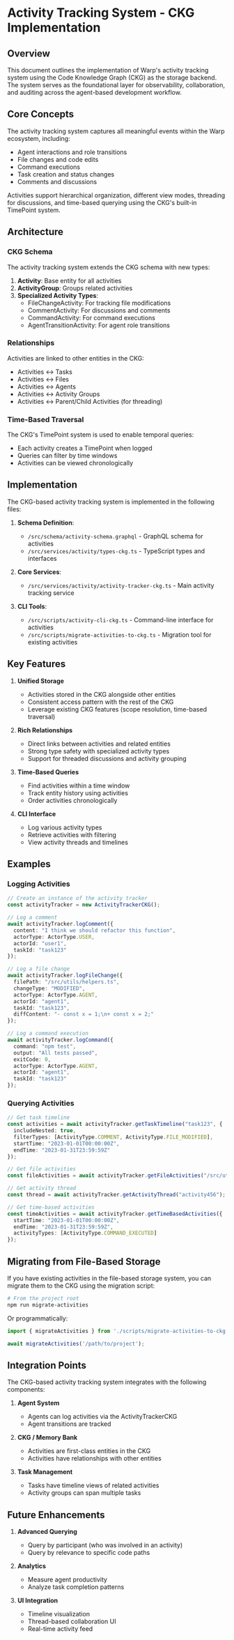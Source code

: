 # Activity Tracking System - CKG Implementation

## Overview

This document outlines the implementation of Warp's activity tracking system using the Code Knowledge Graph (CKG) as the storage backend. The system serves as the foundational layer for observability, collaboration, and auditing across the agent-based development workflow.

## Core Concepts

The activity tracking system captures all meaningful events within the Warp ecosystem, including:
- Agent interactions and role transitions
- File changes and code edits
- Command executions
- Task creation and status changes
- Comments and discussions

Activities support hierarchical organization, different view modes, threading for discussions, and time-based querying using the CKG's built-in TimePoint system.

## Architecture

### CKG Schema

The activity tracking system extends the CKG schema with new types:

1. **Activity**: Base entity for all activities
2. **ActivityGroup**: Groups related activities
3. **Specialized Activity Types**:
   - FileChangeActivity: For tracking file modifications
   - CommentActivity: For discussions and comments
   - CommandActivity: For command executions
   - AgentTransitionActivity: For agent role transitions

### Relationships

Activities are linked to other entities in the CKG:
- Activities ↔ Tasks
- Activities ↔ Files
- Activities ↔ Agents
- Activities ↔ Activity Groups
- Activities ↔ Parent/Child Activities (for threading)

### Time-Based Traversal

The CKG's TimePoint system is used to enable temporal queries:
- Each activity creates a TimePoint when logged
- Queries can filter by time windows
- Activities can be viewed chronologically

## Implementation

The CKG-based activity tracking system is implemented in the following files:

1. **Schema Definition**:
   - `/src/schema/activity-schema.graphql` - GraphQL schema for activities
   - `/src/services/activity/types-ckg.ts` - TypeScript types and interfaces

2. **Core Services**:
   - `/src/services/activity/activity-tracker-ckg.ts` - Main activity tracking service

3. **CLI Tools**:
   - `/src/scripts/activity-cli-ckg.ts` - Command-line interface for activities
   - `/src/scripts/migrate-activities-to-ckg.ts` - Migration tool for existing activities

## Key Features

1. **Unified Storage**
   - Activities stored in the CKG alongside other entities
   - Consistent access pattern with the rest of the CKG
   - Leverage existing CKG features (scope resolution, time-based traversal)

2. **Rich Relationships**
   - Direct links between activities and related entities
   - Strong type safety with specialized activity types
   - Support for threaded discussions and activity grouping

3. **Time-Based Queries**
   - Find activities within a time window
   - Track entity history using activities
   - Order activities chronologically

4. **CLI Interface**
   - Log various activity types
   - Retrieve activities with filtering
   - View activity threads and timelines

## Examples

### Logging Activities

```typescript
// Create an instance of the activity tracker
const activityTracker = new ActivityTrackerCKG();

// Log a comment
await activityTracker.logComment({
  content: "I think we should refactor this function",
  actorType: ActorType.USER,
  actorId: "user1",
  taskId: "task123"
});

// Log a file change
await activityTracker.logFileChange({
  filePath: "/src/utils/helpers.ts",
  changeType: "MODIFIED",
  actorType: ActorType.AGENT,
  actorId: "agent1",
  taskId: "task123",
  diffContent: "- const x = 1;\n+ const x = 2;"
});

// Log a command execution
await activityTracker.logCommand({
  command: "npm test",
  output: "All tests passed",
  exitCode: 0,
  actorType: ActorType.AGENT,
  actorId: "agent1",
  taskId: "task123"
});
```

### Querying Activities

```typescript
// Get task timeline
const activities = await activityTracker.getTaskTimeline("task123", {
  includeNested: true,
  filterTypes: [ActivityType.COMMENT, ActivityType.FILE_MODIFIED],
  startTime: "2023-01-01T00:00:00Z",
  endTime: "2023-01-31T23:59:59Z"
});

// Get file activities
const fileActivities = await activityTracker.getFileActivities("/src/utils/helpers.ts");

// Get activity thread
const thread = await activityTracker.getActivityThread("activity456");

// Get time-based activities
const timeActivities = await activityTracker.getTimeBasedActivities({
  startTime: "2023-01-01T00:00:00Z",
  endTime: "2023-01-31T23:59:59Z",
  activityTypes: [ActivityType.COMMAND_EXECUTED]
});
```

## Migrating from File-Based Storage

If you have existing activities in the file-based storage system, you can migrate them to the CKG using the migration script:

```bash
# From the project root
npm run migrate-activities
```

Or programmatically:

```typescript
import { migrateActivities } from './scripts/migrate-activities-to-ckg';

await migrateActivities('/path/to/project');
```

## Integration Points

The CKG-based activity tracking system integrates with the following components:

1. **Agent System**
   - Agents can log activities via the ActivityTrackerCKG
   - Agent transitions are tracked

2. **CKG / Memory Bank**
   - Activities are first-class entities in the CKG
   - Activities have relationships with other entities

3. **Task Management**
   - Tasks have timeline views of related activities
   - Activity groups can span multiple tasks

## Future Enhancements

1. **Advanced Querying**
   - Query by participant (who was involved in an activity)
   - Query by relevance to specific code paths

2. **Analytics**
   - Measure agent productivity
   - Analyze task completion patterns

3. **UI Integration**
   - Timeline visualization
   - Thread-based collaboration UI
   - Real-time activity feed
